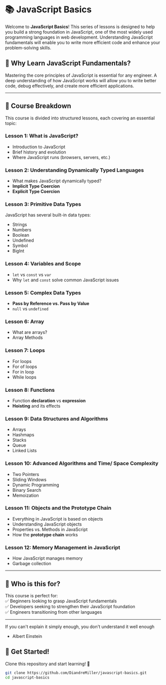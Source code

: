 # 📚 JavaScript Basics

Welcome to **JavaScript Basics**! This series of lessons is designed to help you build a strong foundation in JavaScript, one of the most widely used programming languages in web development. Understanding JavaScript fundamentals will enable you to write more efficient code and enhance your problem-solving skills.

## 🚀 Why Learn JavaScript Fundamentals?

Mastering the core principles of JavaScript is essential for any engineer. A deep understanding of how JavaScript works will allow you to write better code, debug effectively, and create more efficient applications.

---

## 📝 Course Breakdown  

This course is divided into structured lessons, each covering an essential topic:

### **Lesson 1: What is JavaScript?**
- Introduction to JavaScript
- Brief history and evolution
- Where JavaScript runs (browsers, servers, etc.)

### **Lesson 2: Understanding Dynamically Typed Languages**  
- What makes JavaScript dynamically typed?  
- **Implicit Type Coercion**  
- **Explicit Type Coercion**  

### **Lesson 3: Primitive Data Types**  
JavaScript has several built-in data types:  
- Strings  
- Numbers  
- Boolean  
- Undefined  
- Symbol  
- BigInt  

### **Lesson 4: Variables and Scope**  
- `let` vs `const` vs `var`  
- Why `let` and `const` solve common JavaScript issues  

### **Lesson 5: Complex Data Types**  
- **Pass by Reference vs. Pass by Value**  
- `null` vs `undefined`  
 

### **Lesson 6: Array** 
- What are arrays?
- Array Methods

### **Lesson 7: Loops** 
- For loops
- For of loops
- For in loop
- While loops

### **Lesson 8: Functions**  
- Function **declaration** vs **expression**  
- **Hoisting** and its effects  

### **Lesson 9: Data Structures and Algorithms**
- Arrays
- Hashmaps
- Stacks
- Queue
- Linked Lists

### **Lesson 10: Advanced Algorithms and Time/ Space Complexity**
- Two Pointers
- Sliding Windows
- Dynamic Programming 
- Binary Search
- Memoization

### **Lesson 11: Objects and the Prototype Chain**  
- Everything in JavaScript is based on objects  
- Understanding JavaScript objects  
- Properties vs. Methods in JavaScript
- How the **prototype chain** works 

### **Lesson 12: Memory Management in JavaScript**  
- How JavaScript manages memory  
- Garbage collection  

---

## 🎯 Who is this for?  
This course is perfect for:  
✅ Beginners looking to grasp JavaScript fundamentals  
✅ Developers seeking to strengthen their JavaScript foundation  
✅ Engineers transitioning from other languages  

---

If you can't explain it simply enough, you don't understand it well enough
- Albert Einstein 

## 🎉 Get Started!  
Clone this repository and start learning! 🚀  

```bash
git clone https://github.com/DiandreMiller/javascript-basics.git
cd javascript-basics

